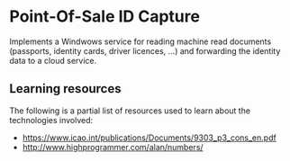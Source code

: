 ﻿# Point-Of-Sale ID Capture
 
 Implements a Windwows service for reading machine read documents (passports, identity cards, driver licences, ...) and
 forwarding the identity data to a cloud service.
 
 ## Learning resources
 
 The following is a partial list of resources used to learn about the technologies involved:
 - https://www.icao.int/publications/Documents/9303_p3_cons_en.pdf
 - http://www.highprogrammer.com/alan/numbers/
